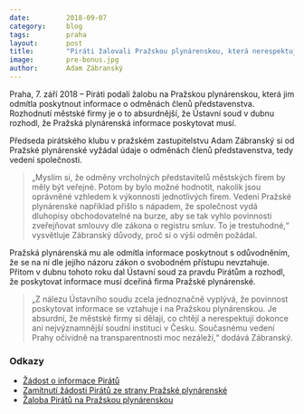 ```yaml
---
date:         2018-09-07
category:     blog
tags:         praha
layout:       post
title:        "Piráti žalovali Pražskou plynárenskou, která nerespektuje nález Ústavního soudu a neposkytuje informace"
image:        pre-bonus.jpg
author:       Adam Zábranský
---
```


Praha, 7. září 2018 – Piráti podali žalobu na Pražskou plynárenskou, která jim odmítla poskytnout informace o odměnách členů představenstva. Rozhodnutí městské firmy je o to absurdnější, že Ústavní soud v dubnu rozhodl, že Pražská plynárenská informace poskytovat musí.

Předseda pirátského klubu v pražském zastupitelstvu Adam Zábranský si od Pražské plynárenské vyžádal údaje o odměnách členů představenstva, tedy vedení společnosti. 

> „Myslím si, že odměny vrcholných představitelů městských firem by měly být veřejné. Potom by bylo možné hodnotit, nakolik jsou oprávněné vzhledem k výkonnosti jednotlivých firem. Vedení Pražské plynárenské například přišlo s nápadem, že společnost vydá dluhopisy obchodovatelné na burze, aby se tak vyhlo povinnosti zveřejňovat smlouvy dle zákona o registru smluv. To je trestuhodné,“ vysvětluje Zábranský důvody, proč si o výši odměn požádal.

Pražská plynárenská mu ale odmítla informace poskytnout s odůvodněním, že se na ní dle jejího názoru zákon o svobodném přístupu nevztahuje. Přitom v dubnu tohoto roku dal Ústavní soud za pravdu Pirátům a rozhodl, že poskytovat informace musí dceřiná firma Pražské plynárenské. 

> „Z nálezu Ústavního soudu zcela jednoznačně vyplývá, že povinnost poskytovat informace se vztahuje i na Pražskou plynárenskou. Je absurdní, že městské firmy si dělají, co chtějí a nerespektují dokonce ani nejvýznamnější soudní instituci v Česku. Současnému vedení Prahy očividně na transparentnosti moc nezáleží,“ dodává Zábranský.

### Odkazy 

* [Žádost o informace Pirátů](https://a.pirati.cz/praha/pdf/01main.pdf)
* [Zamítnutí žádosti Pirátů ze strany Pražské plynárenské](https://a.pirati.cz/praha/pdf/01zamitnuti.pdf)
* [Žaloba Pirátů na Pražskou plynárenskou](https://a.pirati.cz/praha/pdf/01zaloba.pdf)
